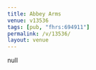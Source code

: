 ```yaml
---
title: Abbey Arms
venue: v13536
tags: [pub, "fhrs:694911"]
permalink: /v/13536/
layout: venue
---
```

null